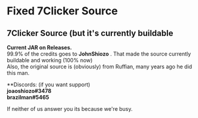 # Fixed 7Clicker Source
## 7Clicker Source (but it's currently buildable

**Current JAR on Releases.**<br>
99.9% of the credits goes to __JohnShiozo__ . That made the source currently buildable and working (100% now)<br>
Also, the original source is (obviously) from Ruffian, many years ago he did this man.

**Discords: (if you want support)<br>
__joaoshiozo#3478__<br>
__brazilman#5465__

If neither of us answer you its because we're busy.

